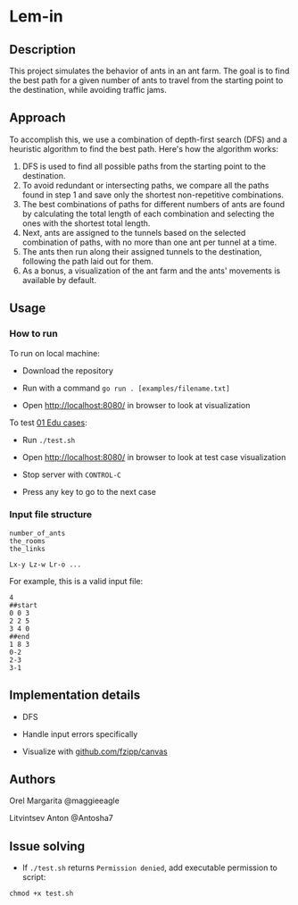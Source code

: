 # Lem-in

## Description
This project simulates the behavior of ants in an ant farm. The goal is to find the best path for a given number of ants to travel from the starting point to the destination, while avoiding traffic jams.

## Approach
To accomplish this, we use a combination of depth-first search (DFS) and a heuristic algorithm to find the best path. Here's how the algorithm works:

1. DFS is used to find all possible paths from the starting point to the destination.
2. To avoid redundant or intersecting paths, we compare all the paths found in step 1 and save only the shortest non-repetitive combinations.
3. The best combinations of paths for different numbers of ants are found by calculating the total length of each combination and selecting the ones with the shortest total length.
4. Next, ants are assigned to the tunnels based on the selected combination of paths, with no more than one ant per tunnel at a time.
5. The ants then run along their assigned tunnels to the destination, following the path laid out for them.
6. As a bonus, a visualization of the ant farm and the ants' movements is available by default.
  

## Usage

### How to run

To run on local machine:

- Download the repository

- Run with a command `go run . [examples/filename.txt]`

- Open [http://localhost:8080/](http://localhost:8080/) in browser to look at visualization

To test [01 Edu cases](https://github.com/01-edu/public/tree/master/subjects/lem-in/auditcases):

- Run `./test.sh`

- Open [http://localhost:8080/](http://localhost:8080/) in browser to look at test case visualization

- Stop server with `CONTROL-C`

- Press any key to go to the next case

### Input file structure

```
number_of_ants
the_rooms
the_links

Lx-y Lz-w Lr-o ...
```

For example, this is a valid input file:

```
4
##start
0 0 3
2 2 5
3 4 0
##end
1 8 3
0-2
2-3
3-1
```


## Implementation details

- DFS

- Handle input errors specifically

- Visualize with [github.com/fzipp/canvas](github.com/fzipp/canvas)


## Authors
  
Orel Margarita @maggieeagle

Litvintsev Anton @Antosha7


## Issue solving

- If `./test.sh` returns `Permission denied`, add executable permission to script:

 ```
 chmod +x test.sh
 ```

